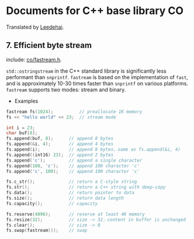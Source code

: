 # Documents for C++ base library CO

Translated by [Leedehai](https://github.com/Leedehai).

## 7. Efficient byte stream

include: [co/fastream.h](https://github.com/idealvin/co/blob/master/include/co/fastream.h).

`std::ostringstream` in the C++ standard library is significantly less performant than `snprintf`. `fastream` is based on the implementation of `fast`, and is approximately 10-30 times faster than `snprintf` on various platforms. `fastream` supports two modes: stream and binary.

- Examples

```cpp
fastream fs(1024);          // preallocate 1K memory
fs << "hello world" << 23;  // stream mode

int i = 23;
char buf[8];
fs.append(buf, 8);      // append 8 bytes
fs.append(&i, 4);       // append 4 bytes
fs.append(i);           // append 8 bytes，same as fs.append(&i, 4)
fs.append((int16) 23);  // append 2 bytes
fs.append('c');         // append a single character
fs.append(100, 'c');    // append 100 character 'c'
fs.append('c', 100);    // append 100 character 'c'

fs.c_str();             // return a C-style string
fs.str();               // return a C++ string with deep-copy
fs.data();              // return pointer to data
fs.size();              // return data length
fs.capacity();          // capacity

fs.reserve(4096);       // reserve at least 4K memory
fs.resize(32);          // size -> 32，content in buffer is unchanged
fs.clear();             // size -> 0
fs.swap(fastream());    // swap
```
